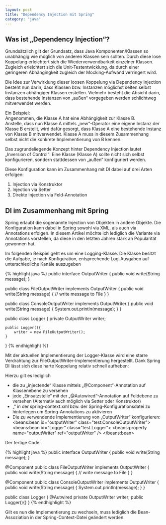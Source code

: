 ```yaml
---
layout: post
title: "Dependency Injection mit Spring"
category: "java"
---
```




## Was ist „Dependency Injection“?
Grundsätzlich gilt der Grundsatz, dass Java Komponenten/Klassen so unabhängig wie möglich von anderen Klassen sein sollten. Durch diese lose Koppelung erleichtert sich die Wiederverwendbarkeit einzelner Klassen. Zugleich erleichtert sich die Unit-Testentwicklung, da durch einer geringeren Abhängingkeit zugleich der Mocking-Aufwand verringert wird.

Die Idee zur Verwirklung dieser loosen Koppelung via Dependency Injection besteht nun darin, dass Klassen bzw. Instanzen möglichst selten selbst Instanzen abhängiger Klassen erstellen. Vielmehr besteht die Absicht darin, dass bestehende Instanzen von „außen“ vorgegeben werden schlichtweg mitverwendet werden.

Ein Beispiel:<br>
Angenommen, die Klasse A hat eine Abhängigkeit zur Klasse B. <br>
Anstelle, dass nun Klasse A mittels „new“-Operator eine eigene Instanz der Klasse B erstellt, wird dafür gesorgt, dass Klasse A eine bestehende Instanz von Klasse B mitverwendet. Klasse A muss in diesem Zusammenhang selbst nicht die konkrete Implementierung von B kennen.

Das zugrundeliegende Konzept hinter Dependency Injection lautet „Inversion of Control“: Eine Klasse (Klasse A) sollte nicht sich selbst konfigurieren, sondern stattdessen von „außen“ konfiguriert werden.

Diese Konfiguration kann im Zusammenhang mit DI dabei auf drei Arten erfolgen: <br>
1) Injection via Konstruktor     <br>
2) Injection via Setter       <br>
3) Direkte Injection via Feld-Annotation     <br>

## DI im Zusammenhang mit Spring
Spring erlaubt die sogenannte Injection von Objekten in andere Objekte. Die Konfiguration kann dabei in Spring sowohl via XML, als auch via Annotations erfolgen. In diesem Artikel möchte ich lediglich die Variante via Annotations vorstellen, da diese in den letzten Jahren stark an Popularität gewonnen hat.

Im folgenden Beispiel geht es um eine Logging-Klasse. Die Klasse besitzt die Aufgabe, je nach Konfiguration, entsprechende Log-Ausgaben auf unterschiedliche Kanäle auszugeben

{% highlight java %}
public interface OutputWriter {
	public void write(String message);
}

public class FileOutputWriter implements OutputWriter {
	public void write(String message) {
		// write message to File
	}
}

public class ConsoleOutputWriter implements OutputWriter {
	public void write(String message) {
		System.out.println(message);
	}
}

public class Logger {
	private OutputWriter writer;
	
	public Logger(){
		writer = new FileOutputWriter();	
	}
}
{% endhighlight %}

Mit der aktuellen Implementierung der Logger-Klasse wird eine starre Verdrahtung zur FileOutputWriter-Implementierung hergestellt. Dank Spring DI lässt sich diese harte Koppelung relativ schnell aufheben:

Hierzu gilt es lediglich
- die zu „injectende“ Klasse mittels „@Component“-Annotation auf Klassenebene zu versehen
- jede „Einsatzstelle“ mit der „@Autowired“-Annotation auf Feldebene zu versehen (Alternativ auch möglich via Setter oder Konstruktor)
- „<annotation-driven />“ in der spring-context.xml bzw. der Spring-Konfigurationsdatei zu hinterlegen um Spring-Annotations zu aktivieren
- Die zu verwendende Implementierung von „OutputWriter“ konfigurieren:
<beans:bean id="outputWriter" class="test.ConsoleOutputWriter">
<beans:bean id="Logger" class="test.Logger">
	<beans:property name="outputWriter" ref="outputWriter" />
</beans:bean>

Der fertige Code:

{% highlight java %}
public interface OutputWriter {
	public void write(String message);
}

@Component
public class FileOutputWriter implements OutputWriter {
	public void write(String message) {
		// write message to File
	}
}

@Component
public class ConsoleOutputWriter implements OutputWriter {
	public void write(String message) {
		System.out.println(message);
	}
}

public class Logger {
	@Autwired
	private OutputWriter writer;
	public Logger(){}
}
{% endhighlight %}

Gilt es nun die Implementierung zu wechseln, muss lediglich die Bean-Assoziation in der Spring-Context-Datei geändert werden.